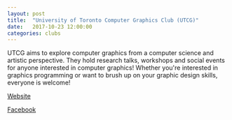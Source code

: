 ```yaml
---
layout: post
title:  "University of Toronto Computer Graphics Club (UTCG)"
date:   2017-10-23 12:00:00
categories: clubs
---
```


UTCG aims to explore computer graphics from a computer science and artistic perspective. They hold research talks, workshops and social events for anyone interested in computer graphics! Whether you're interested in graphics programming or want to brush up on your graphic design skills, everyone is welcome!

[Website](http://www.utcg.club)

[Facebook](http://www.facebook.com/UTComputerGraphics)
